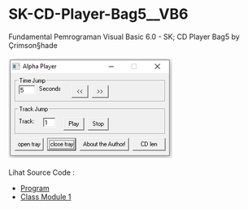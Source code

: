 # SK-CD-Player-Bag5__VB6
Fundamental Pemrograman Visual Basic 6.0 - SK; CD Player Bag5 by Çrimson§hade<br><br>
<img src="https://github.com/RizkyKhapidsyah/SK-CD-Player-Bag5__VB6/blob/main/result/001.PNG"><br><br>
Lihat Source Code : <br>
- <a href="https://github.com/RizkyKhapidsyah/SK-CD-Player-Bag5__VB6/blob/main/frmMain.frm">Program</a><br>
- <a href="https://github.com/RizkyKhapidsyah/SK-CD-Player-Bag5__VB6/blob/main/CDAudio.cls">Class Module 1</a>
